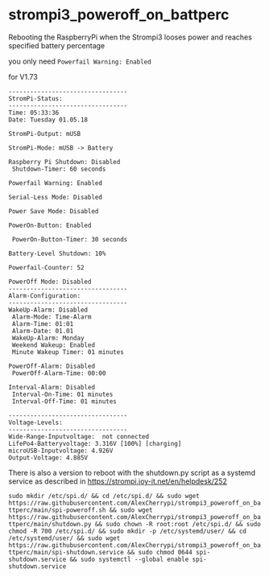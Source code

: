 # strompi3_poweroff_on_battperc
Rebooting the RaspberryPi when the Strompi3 looses power and reaches specified battery percentage

you only need ``` Powerfail Warning: Enabled ```

for V1.73

```
---------------------------------
StromPi-Status:
---------------------------------
Time: 05:33:36
Date: Tuesday 01.05.18

StromPi-Output: mUSB

StromPi-Mode: mUSB -> Battery

Raspberry Pi Shutdown: Disabled
 Shutdown-Timer: 60 seconds

Powerfail Warning: Enabled

Serial-Less Mode: Disabled

Power Save Mode: Disabled

PowerOn-Button: Enabled

 PowerOn-Button-Timer: 30 seconds

Battery-Level Shutdown: 10%

Powerfail-Counter: 52

PowerOff Mode: Disabled
---------------------------------
Alarm-Configuration:
---------------------------------
WakeUp-Alarm: Disabled
 Alarm-Mode: Time-Alarm
 Alarm-Time: 01:01
 Alarm-Date: 01.01
 WakeUp-Alarm: Monday
 Weekend Wakeup: Enabled
 Minute Wakeup Timer: 01 minutes

PowerOff-Alarm: Disabled
 PowerOff-Alarm-Time: 00:00

Interval-Alarm: Disabled
 Interval-On-Time: 01 minutes
 Interval-Off-Time: 01 minutes

---------------------------------
Voltage-Levels:
---------------------------------
Wide-Range-Inputvoltage:  not connected
LifePo4-Batteryvoltage: 3.316V [100%] [charging]
microUSB-Inputvoltage: 4.926V
Output-Voltage: 4.885V
```

There is also a version to reboot with the shutdown.py script as a systemd service as described in https://strompi.joy-it.net/en/helpdesk/252

``` sudo mkdir /etc/spi.d/ && cd /etc/spi.d/ && sudo wget https://raw.githubusercontent.com/AlexCherrypi/strompi3_poweroff_on_battperc/main/spi-poweroff.sh && sudo wget https://raw.githubusercontent.com/AlexCherrypi/strompi3_poweroff_on_battperc/main/shutdown.py && sudo chown -R root:root /etc/spi.d/ && sudo chmod -R 700 /etc/spi.d/ && sudo mkdir -p /etc/systemd/user/ && cd /etc/systemd/user/ && sudo wget https://raw.githubusercontent.com/AlexCherrypi/strompi3_poweroff_on_battperc/main/spi-shutdown.service && sudo chmod 0644 spi-shutdown.service && sudo systemctl --global enable spi-shutdown.service ```
